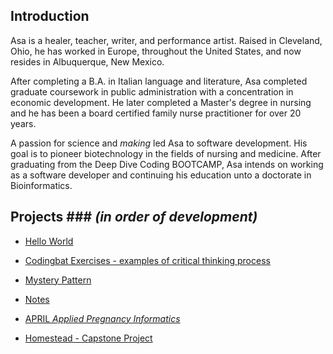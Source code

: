 ## Introduction  

Asa is a healer, teacher, writer, and performance artist.  Raised in Cleveland, Ohio, he has worked in Europe, throughout the United
States, and now resides in Albuquerque, New Mexico.  

After completing a B.A. in Italian language and literature, Asa completed graduate coursework in public administration with a concentration in economic development.  He later completed a Master's degree in nursing and he has been a board certified family nurse practitioner for over 20 years.  

A passion for science and  _making_  led Asa to software development.  His goal is to pioneer biotechnology in the fields of nursing and medicine.  After graduating from the Deep Dive Coding BOOTCAMP, Asa intends on working as a software developer and continuing his education unto a doctorate in Bioinformatics.  



## Projects ### _(in order of development)_  

* [Hello World](https://github.com/JACFlyer/android-hello-world2)

* [Codingbat Exercises - examples of critical thinking process](https://github.com/JACFlyer/Tutoring/tree/master/src)

* [Mystery Pattern](https://github.com/JACFlyer/mystery-pattern)

* [Notes](https://github.com/JACFlyer/Notes)

* [APRIL _Applied Pregnancy Informatics_]( https://jacflyer.github.io/Aprilv2/)  

* [Homestead - Capstone Project](https://github.com/orgs/team-homestead/dashboard)
 
